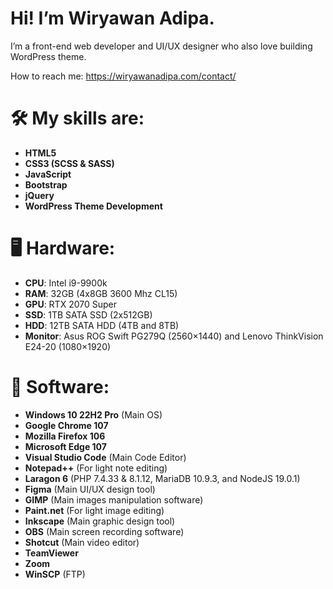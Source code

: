 # Hi! I’m Wiryawan Adipa.

I’m a front-end web developer and UI/UX designer who also love building WordPress theme.

How to reach me: https://wiryawanadipa.com/contact/

# :hammer_and_wrench: My skills are:
- **HTML5**
- **CSS3 (SCSS & SASS)**
- **JavaScript**
- **Bootstrap**
- **jQuery**
- **WordPress Theme Development**

 # :desktop_computer: Hardware:
- **CPU**: Intel i9-9900k
- **RAM**: 32GB (4x8GB 3600 Mhz CL15)
- **GPU**: RTX 2070 Super
- **SSD**: 1TB SATA SSD (2x512GB)
- **HDD**: 12TB SATA HDD (4TB and 8TB)
- **Monitor**: Asus ROG Swift PG279Q (2560×1440) and Lenovo ThinkVision E24-20 (1080×1920)

# :toolbox: Software:
- **Windows 10 22H2 Pro** (Main OS)
- **Google Chrome 107**
- **Mozilla Firefox 106**
- **Microsoft Edge 107**
- **Visual Studio Code** (Main Code Editor)
- **Notepad++** (For light note editing)
- **Laragon 6** (PHP 7.4.33 & 8.1.12, MariaDB 10.9.3, and NodeJS 19.0.1)
- **Figma** (Main UI/UX design tool)
- **GIMP** (Main images manipulation software)
- **Paint.net** (For light image editing)
- **Inkscape** (Main graphic design tool)
- **OBS** (Main screen recording software)
- **Shotcut** (Main video editor)
- **TeamViewer**
- **Zoom**
- **WinSCP** (FTP)

<!--
**wiryawanadipa/wiryawanadipa** is a ✨ _special_ ✨ repository because its `README.md` (this file) appears on your GitHub profile.

Here are some ideas to get you started:

- 🔭 I’m currently working on ...
- 🌱 I’m currently learning ...
- 👯 I’m looking to collaborate on ...
- 🤔 I’m looking for help with ...
- 💬 Ask me about ...
- 📫 How to reach me: ...
- 😄 Pronouns: ...
- ⚡ Fun fact: ...
-->

